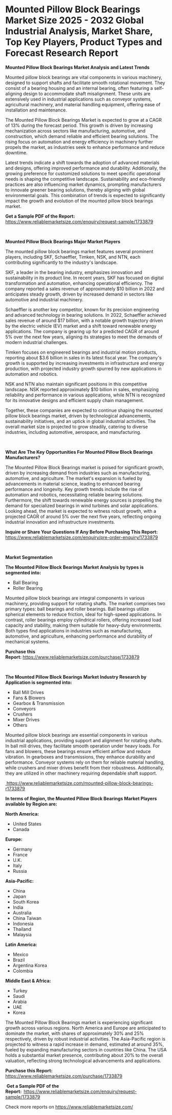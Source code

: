 <p><h1>Mounted Pillow Block Bearings Market Size 2025 - 2032 Global Industrial Analysis, Market Share, Top Key Players, Product Types and Forecast Research Report</h1></p><p><strong>Mounted Pillow Block Bearings Market Analysis and Latest Trends</strong></p>
<p><p>Mounted pillow block bearings are vital components in various machinery, designed to support shafts and facilitate smooth rotational movement. They consist of a bearing housing and an internal bearing, often featuring a self-aligning design to accommodate shaft misalignment. These units are extensively used in industrial applications such as conveyor systems, agricultural machinery, and material handling equipment, offering ease of installation and maintenance.</p><p>The Mounted Pillow Block Bearings Market is expected to grow at a CAGR of 13% during the forecast period. This growth is driven by increasing mechanization across sectors like manufacturing, automotive, and construction, which demand reliable and efficient bearing solutions. The rising focus on automation and energy efficiency in machinery further propels the market, as industries seek to enhance performance and reduce downtime.</p><p>Latest trends indicate a shift towards the adoption of advanced materials and designs, offering improved performance and durability. Additionally, the growing preference for customized solutions to meet specific operational needs is shaping the competitive landscape. Sustainability and eco-friendly practices are also influencing market dynamics, prompting manufacturers to innovate greener bearing solutions, thereby aligning with global environmental goals. This combination of trends is expected to significantly impact the growth and evolution of the mounted pillow block bearings market.</p></p>
<p><strong>Get a Sample PDF of the Report:&nbsp;</strong> <a href="https://www.reliablemarketsize.com/enquiry/request-sample/1733879?utm_campaign=3553&utm_medium=2&utm_source=Github&utm_content=ia&utm_term=11042025&utm_id=mounted-pillow-block-bearings">https://www.reliablemarketsize.com/enquiry/request-sample/1733879</a></p>
<p>&nbsp;</p>
<p><strong>Mounted Pillow Block Bearings Major Market Players</strong></p>
<p><p>The mounted pillow block bearings market features several prominent players, including SKF, Schaeffler, Timken, NSK, and NTN, each contributing significantly to the industry's landscape. </p><p>SKF, a leader in the bearing industry, emphasizes innovation and sustainability in its product line. In recent years, SKF has focused on digital transformation and automation, enhancing operational efficiency. The company reported a sales revenue of approximately $10 billion in 2022 and anticipates steady growth, driven by increased demand in sectors like automotive and industrial machinery.</p><p>Schaeffler is another key competitor, known for its precision engineering and advanced technology in bearing solutions. In 2022, Schaeffler achieved sales revenue of around $17 billion, with a notable growth trajectory driven by the electric vehicle (EV) market and a shift toward renewable energy applications. The company is gearing up for a predicted CAGR of around 5% over the next few years, aligning its strategies to meet the demands of modern industrial challenges.</p><p>Timken focuses on engineered bearings and industrial motion products, reporting about $3.6 billion in sales in its latest fiscal year. The company's growth is supported by increasing investments in infrastructure and energy production, with projected industry growth spurred by new applications in automation and robotics.</p><p>NSK and NTN also maintain significant positions in this competitive landscape. NSK reported approximately $10 billion in sales, emphasizing reliability and performance in various applications, while NTN is recognized for its innovative designs and efficient supply chain management.</p><p>Together, these companies are expected to continue shaping the mounted pillow block bearings market, driven by technological advancements, sustainability initiatives, and an uptick in global industrial activities. The overall market size is projected to grow steadily, catering to diverse industries, including automotive, aerospace, and manufacturing.</p></p>
<p>&nbsp;</p>
<p><strong>What Are The Key Opportunities For Mounted Pillow Block Bearings Manufacturers?</strong></p>
<p><p>The Mounted Pillow Block Bearings market is poised for significant growth, driven by increasing demand from industries such as manufacturing, automotive, and agriculture. The market's expansion is fueled by advancements in material science, leading to enhanced bearing performance and longevity. Key growth trends include the rise of automation and robotics, necessitating reliable bearing solutions. Furthermore, the shift towards renewable energy sources is propelling the demand for specialized bearings in wind turbines and solar applications. Looking ahead, the market is expected to witness robust growth, with a projected CAGR of around 5% over the next five years, reflecting ongoing industrial innovation and infrastructure investments.</p></p>
<p><strong>Inquire or Share Your Questions If Any Before Purchasing This Report:</strong> <a href="https://www.reliablemarketsize.com/enquiry/pre-order-enquiry/1733879?utm_campaign=3553&utm_medium=2&utm_source=Github&utm_content=ia&utm_term=11042025&utm_id=mounted-pillow-block-bearings">https://www.reliablemarketsize.com/enquiry/pre-order-enquiry/1733879</a></p>
<p>&nbsp;</p>
<p><strong>Market Segmentation</strong></p>
<p><strong>The Mounted Pillow Block Bearings Market Analysis by types is segmented into:</strong></p>
<p><ul><li>Ball Bearing</li><li>Roller Bearing</li></ul></p>
<p><p>Mounted pillow block bearings are integral components in various machinery, providing support for rotating shafts. The market comprises two primary types: ball bearings and roller bearings. Ball bearings utilize spherical elements to reduce friction, ideal for high-speed applications. In contrast, roller bearings employ cylindrical rollers, offering increased load capacity and stability, making them suitable for heavy-duty environments. Both types find applications in industries such as manufacturing, automotive, and agriculture, enhancing performance and durability of mechanical systems.</p></p>
<p><strong>Purchase this Report:&nbsp;</strong><a href="https://www.reliablemarketsize.com/purchase/1733879?utm_campaign=3553&utm_medium=2&utm_source=Github&utm_content=ia&utm_term=11042025&utm_id=mounted-pillow-block-bearings">https://www.reliablemarketsize.com/purchase/1733879</a></p>
<p>&nbsp;</p>
<p><strong>The Mounted Pillow Block Bearings Market Industry Research by Application is segmented into:</strong></p>
<p><ul><li>Ball Mill Drives</li><li>Fans & Blowers</li><li>Gearbox & Transmission</li><li>Conveyors</li><li>Crushers</li><li>Mixer Drives</li><li>Others</li></ul></p>
<p><p>Mounted pillow block bearings are essential components in various industrial applications, providing support and alignment for rotating shafts. In ball mill drives, they facilitate smooth operation under heavy loads. For fans and blowers, these bearings ensure efficient airflow and reduce vibration. In gearboxes and transmissions, they enhance durability and performance. Conveyor systems rely on them for reliable material handling, while crushers and mixer drives benefit from their robustness. Additionally, they are utilized in other machinery requiring dependable shaft support.</p></p>
<p><a href="https://www.reliablemarketsize.com/mounted-pillow-block-bearings-r1733879?utm_campaign=3553&utm_medium=2&utm_source=Github&utm_content=ia&utm_term=11042025&utm_id=mounted-pillow-block-bearings">&nbsp;https://www.reliablemarketsize.com/mounted-pillow-block-bearings-r1733879</a></p>
<p><strong>In terms of Region, the Mounted Pillow Block Bearings Market Players available by Region are:</strong></p>
<p>
    <p> <strong> North America: </strong>
        <ul>
            <li>United States</li>
            <li>Canada</li>
        </ul>
        </p> 
    <p> <strong> Europe: </strong>
        <ul>
            <li>Germany</li>
            <li>France</li>
            <li>U.K.</li>
            <li>Italy</li>
            <li>Russia</li>
        </ul>
        </p> 
    <p> <strong> Asia-Pacific: </strong>
        <ul>
            <li>China</li>
            <li>Japan</li>
            <li>South Korea</li>
            <li>India</li>
            <li>Australia</li>
            <li>China Taiwan</li>
            <li>Indonesia</li>
            <li>Thailand</li>
            <li>Malaysia</li>
        </ul>
        </p> 
    <p> <strong> Latin America: </strong>
        <ul>
            <li>Mexico</li>
            <li>Brazil</li>
            <li>Argentina Korea</li>
            <li>Colombia</li>
        </ul>
        </p> 
    <p> <strong> Middle East & Africa: </strong>
        <ul>
            <li>Turkey</li>
            <li>Saudi</li>
            <li>Arabia</li>
            <li>UAE</li>
            <li>Korea</li>
        </ul>
    </p>
    </p>
<p><p>The Mounted Pillow Block Bearings market is experiencing significant growth across various regions. North America and Europe are anticipated to dominate the market, with shares of approximately 30% and 25% respectively, driven by robust industrial activities. The Asia-Pacific region is projected to witness a rapid increase in demand, estimated at around 35%, fueled by expanding manufacturing sectors in countries like China. The USA holds a substantial market presence, contributing about 20% to the overall valuation, reflecting strong technological advancements and applications.</p></p>
<p><strong>Purchase this Report: </strong><a href="https://www.reliablemarketsize.com/purchase/1733879?utm_campaign=3553&utm_medium=2&utm_source=Github&utm_content=ia&utm_term=11042025&utm_id=mounted-pillow-block-bearings">https://www.reliablemarketsize.com/purchase/1733879</a></p>
<p>&nbsp;<strong>Get a Sample PDF of the Report:&nbsp;&nbsp;</strong><a href="https://www.reliablemarketsize.com/enquiry/request-sample/1733879?utm_campaign=3553&utm_medium=2&utm_source=Github&utm_content=ia&utm_term=11042025&utm_id=mounted-pillow-block-bearings">https://www.reliablemarketsize.com/enquiry/request-sample/1733879</a></p>
<p><strong></strong></p>
<p>Check more reports on <a href="https://www.reliablemarketsize.com/?utm_campaign=3553&utm_medium=2&utm_source=Github&utm_content=ia&utm_term=11042025&utm_id=mounted-pillow-block-bearings">https://www.reliablemarketsize.com/</a></p>